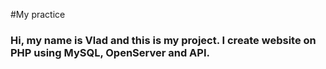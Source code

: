 #My practice
### Hi, my name is Vlad and this is my project. I create website on PHP using MySQL, OpenServer and API.
